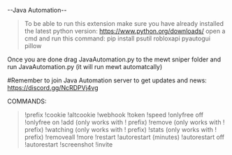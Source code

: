 --Java Automation--

> To be able to run this extension make sure you have already installed the latest python version: https://www.python.org/downloads/
> open a cmd and run this command:         pip install psutil robloxapi pyautogui pillow

Once you are done drag JavaAutomation.py to the mewt sniper folder and run JavaAutomation.py (it will run mewt automatcally)


#Remember to join Java Automation server to get updates and news: https://discord.gg/NcRDPVj4vg




COMMANDS:
> !prefix
> !cookie
> !altcookie
> !webhook
> !token
> !speed
> !onlyfree off
> !onlyfree on
> !add                    (only works with ! prefix)
> !remove                 (only works with ! prefix)
> !watching               (only works with ! prefix)
> !stats                  (only works with ! prefix)
> !removeall
> !more
> !restart
> !autorestart (minutes)
> !autorestart off
> !autorestart
> !screenshot
> !invite






